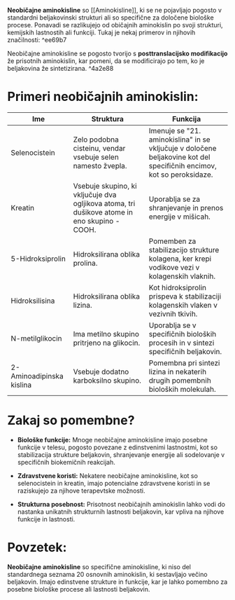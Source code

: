 **Neobičajne aminokisline** so [[Aminokisline]], ki se ne pojavljajo pogosto v standardni beljakovinski strukturi ali so specifične za določene biološke procese. Ponavadi se razlikujejo od običajnih aminokislin po svoji strukturi, kemijskih lastnostih ali funkciji. Tukaj je nekaj primerov in njihovih značilnosti: ^ee69b7

Neobičajne aminokisline se pogosto tvorijo s **posttranslacijsko modifikacijo** že prisotnih aminokislin, kar pomeni, da se modificirajo po tem, ko je beljakovina že sintetizirana. ^4a2e88

# Primeri neobičajnih aminokislin:

| Ime               | Struktura                                                                 | Funkcija                                                                                  |
|-------------------|---------------------------------------------------------------------------|-------------------------------------------------------------------------------------------|
| Selenocistein     | Zelo podobna cisteinu, vendar vsebuje selen namesto žvepla.               | Imenuje se "21. aminokislina" in se vključuje v določene beljakovine kot del specifičnih encimov, kot so peroksidaze. |
| Kreatin           | Vsebuje skupino, ki vključuje dva ogljikova atoma, tri dušikove atome in eno skupino -COOH. | Uporablja se za shranjevanje in prenos energije v mišicah.                              |
| 5-Hidroksiprolin  | Hidroksilirana oblika prolina.                                             | Pomemben za stabilizacijo strukture kolagena, ker krepi vodikove vezi v kolagenskih vlaknih.  |
| Hidroksilisina    | Hidroksilirana oblika lizina.                                              | Kot hidroksiprolin prispeva k stabilizaciji kolagenskih vlaken v vezivnih tkivih.          |
| N-metilglikocin   | Ima metilno skupino pritrjeno na glikocin.                                 | Uporablja se v specifičnih bioloških procesih in v sintezi specifičnih beljakovin.        |
| 2-Aminoadipinska kislina | Vsebuje dodatno karboksilno skupino.                                | Pomembna pri sintezi lizina in nekaterih drugih pomembnih bioloških molekulah.          |


# Zakaj so pomembne?

- **Biološke funkcije:** Mnoge neobičajne aminokisline imajo posebne funkcije v telesu, pogosto povezane z edinstvenimi lastnostmi, kot so stabilizacija strukture beljakovin, shranjevanje energije ali sodelovanje v specifičnih biokemičnih reakcijah.
    
- **Zdravstvene koristi:** Nekatere neobičajne aminokisline, kot so selenocistein in kreatin, imajo potencialne zdravstvene koristi in se raziskujejo za njihove terapevtske možnosti.
    
- **Strukturna posebnost:** Prisotnost neobičajnih aminokislin lahko vodi do nastanka unikatnih strukturnih lastnosti beljakovin, kar vpliva na njihove funkcije in lastnosti.
    

# Povzetek:

**Neobičajne aminokisline** so specifične aminokisline, ki niso del standardnega seznama 20 osnovnih aminokislin, ki sestavljajo večino beljakovin. Imajo edinstvene strukture in funkcije, kar je lahko pomembno za posebne biološke procese ali lastnosti beljakovin.